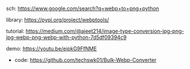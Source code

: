 sch: https://www.google.com/search?q=webp+to+png+python

library: https://pypi.org/project/webptools/

tutorial: https://medium.com/@ajeet214/image-type-conversion-jpg-png-jpg-webp-png-webp-with-python-7d5df09394c9

demo: https://youtu.be/eipkG9FfNME
- code: https://github.com/techswk01/Bulk-Webp-Converter

